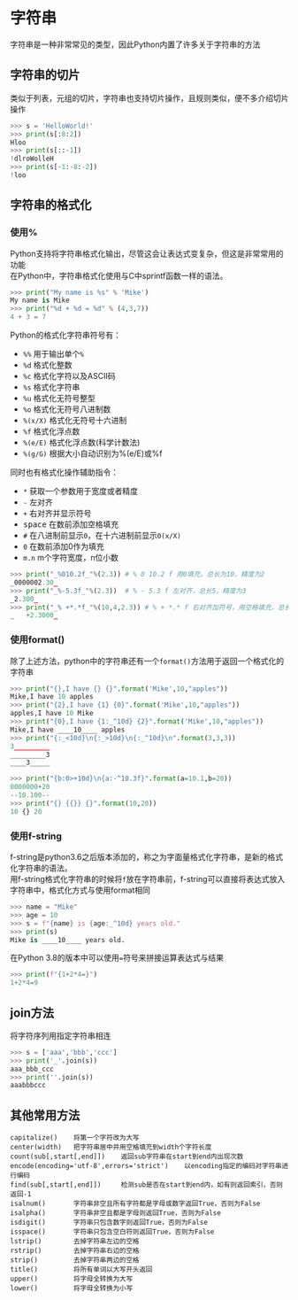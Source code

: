 # 字符串

字符串是一种非常常见的类型，因此Python内置了许多关于字符串的方法

## 字符串的切片

类似于列表，元组的切片，字符串也支持切片操作，且规则类似，便不多介绍切片操作
```python
>>> s = 'HelloWorld!'
>>> print(s[:8:2])
Hloo
>>> print(s[::-1])
!dlroWolleH
>>> print(s[-1:-8:-2])
!loo
```

## 字符串的格式化

### 使用%

Python支持将字符串格式化输出，尽管这会让表达式变复杂，但这是非常常用的功能<br>
在Python中，字符串格式化使用与C中sprintf函数一样的语法。
```python
>>> print("My name is %s" % 'Mike')
My name is Mike
>>> print("%d + %d = %d" % (4,3,7))
4 + 3 = 7
```
Python的格式化字符串符号有：

- `%%` 用于输出单个`%`
- `%d` 格式化整数
- `%c` 格式化字符以及ASCII码
- `%s` 格式化字符串
- `%u` 格式化无符号整型
- `%o` 格式化无符号八进制数
- `%(x/X)` 格式化无符号十六进制
- `%f` 格式化浮点数
- `%(e/E)` 格式化浮点数(科学计数法)
- `%(g/G)` 根据大小自动识别为%(e/E)或%f

同时也有格式化操作辅助指令：

- `*` 获取一个参数用于宽度或者精度
- `-` 左对齐
- `+` 右对齐并显示符号
- <kbd>space</kbd> 在数前添加空格填充
- `#` 在八进制前显示`0`，在十六进制前显示`0(x/X)`
- `0` 在数前添加0作为填充
- `m.n` m个字符宽度，n位小数

```python
>>> print("_%010.2f_"%(2.3)) # % 0 10.2 f 用0填充，总长为10，精度为2
_0000002.30_
>>> print("_%-5.3f_"%(2.3))  # % - 5.3 f 左对齐，总长5，精度为3
_2.300_
>>> print("_% +*.*f_"%(10,4,2.3)) # % + *.* f 右对齐加符号，用空格填充，总长10，精度4
_   +2.3000_
```

### 使用format()

除了上述方法，python中的字符串还有一个`format()`方法用于返回一个格式化的字符串

```python
>>> print("{},I have {} {}".format('Mike',10,"apples"))
Mike,I have 10 apples
>>> print("{2},I have {1} {0}".format('Mike',10,"apples"))
apples,I have 10 Mike
>>> print("{0},I have {1:_^10d} {2}".format('Mike',10,"apples"))
Mike,I have ____10____ apples
>>> print("{:_<10d}\n{:_>10d}\n{:_^10d}\n".format(3,3,3))
3_________
_________3
____3_____

>>> print("{b:0>+10d}\n{a:-^10.3f}".format(a=10.1,b=20))
0000000+20
--10.100--
>>> print("{} {{}} {}".format(10,20))
10 {} 20
```

### 使用f-string

f-string是python3.6之后版本添加的，称之为字面量格式化字符串，是新的格式化字符串的语法。<br>
用f-string格式化字符串的时候将`f`放在字符串前，f-string可以直接将表达式放入字符串中，格式化方式与使用format相同
```python
>>> name = "Mike"
>>> age = 10
>>> s = f"{name} is {age:_^10d} years old."
>>> print(s)
Mike is ____10____ years old.
```

在Python 3.8的版本中可以使用`=`符号来拼接运算表达式与结果
```python
>>> print(f"{1+2*4=}")
1+2*4=9
```

## join方法

将字符序列用指定字符串相连
```python
>>> s = ['aaa','bbb','ccc']
>>> print('_'.join(s))
aaa_bbb_ccc
>>> print(''.join(s))
aaabbbccc
```

## 其他常用方法

    capitalize()    将第一个字符改为大写
    center(width)   把字符串居中并用空格填充到width个字符长度
    count(sub[,start[,end]])    返回sub字符串在start到end内出现次数
    encode(encoding='utf-8',errors='strict')    以encoding指定的编码对字符串进行编码
    find(sub[,start[,end]])     检测sub是否在start到end内，如有则返回索引，否则返回-1
    isalnum()       字符串非空且所有字符都是字母或数字返回True，否则为False
    isalpha()       字符串非空且都是字母则返回True，否则为False
    isdigit()       字符串只包含数字则返回True，否则为False
    isspace()       字符串只包含空白符则返回True，否则为False
    lstrip()        去掉字符串左边的空格
    rstrip()        去掉字符串右边的空格
    strip()         去掉字符串两边的空格
    title()         将所有单词以大写开头返回
    upper()         将字母全转换为大写
    lower()         将字母全转换为小写